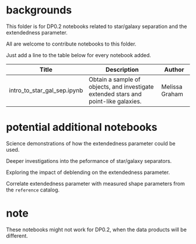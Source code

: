 # backgrounds

This folder is for DP0.2 notebooks related to star/galaxy separation and the extendedness parameter.

All are welcome to contribute notebooks to this folder.

Just add a line to the table below for every notebook added.

| Title | Description | Author |
|---|---|---|
| intro_to_star_gal_sep.ipynb | Obtain a sample of objects, and investigate extended stars and point-like galaxies. | Melissa Graham |


# potential additional notebooks

Science demonstrations of how the extendedness parameter could be used.

Deeper investigations into the peformance of star/galaxy separators.

Exploring the impact of deblending on the extendedness parameter.

Correlate extendedness parameter with measured shape parameters from the `reference` catalog.

# note

These notebooks might not work for DP0.2, when the data products will be different.